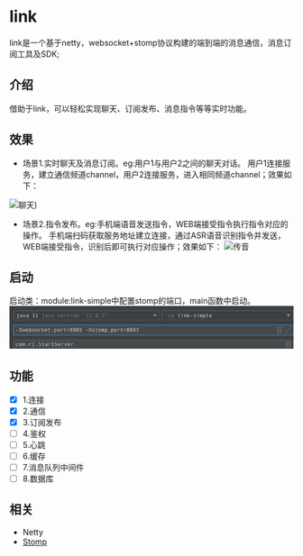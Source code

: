 # link
link是一个基于netty，websocket+stomp协议构建的端到端的消息通信，消息订阅工具及SDK;

## 介绍
借助于link，可以轻松实现聊天、订阅发布、消息指令等等实时功能。

## 效果
* 场景1.实时聊天及消息订阅。eg:用户1与用户2之间的聊天对话。
用户1连接服务，建立通信频道channel，用户2连接服务，进入相同频道channel；效果如下：

![聊天](./img/link-im.gif))

* 场景2.指令发布。eg:手机端语音发送指令，WEB端接受指令执行指令对应的操作。
手机端扫码获取服务地址建立连接，通过ASR语音识别指令并发送，WEB端接受指令，识别后即可执行对应操作；效果如下：
![传音](./img/link-ac.gif)

## 启动
启动类：module:link-simple中配置stomp的端口，main函数中启动。
![starter](./img/starter.png)

## 功能

* [x] 1.连接
* [x] 2.通信
* [x] 3.订阅发布
* [ ] 4.鉴权
* [ ]  5.心跳
* [ ] 6.缓存
* [ ] 7.消息队列中间件
* [ ] 8.数据库

## 相关
* Netty
* [Stomp](https://ignorantshr.github.io/person-blog/%E5%85%B6%E5%AE%83/Stomp%E5%8D%8F%E8%AE%AE/)